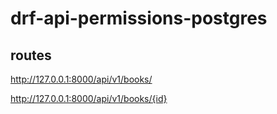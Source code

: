 # drf-api-permissions-postgres


## routes
http://127.0.0.1:8000/api/v1/books/

http://127.0.0.1:8000/api/v1/books/{id}